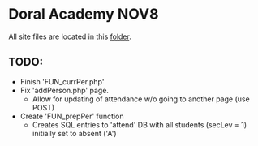# Doral Academy NOV8
All site files are located in this [folder](htdocs).

## TODO:
 * Finish 'FUN_currPer.php'
 * Fix 'addPerson.php' page.
    * Allow for updating of attendance w/o going to another page (use POST)
 * Create 'FUN_prepPer' function
    * Creates SQL entries to 'attend' DB with all students (secLev = 1) initially set to absent ('A')
